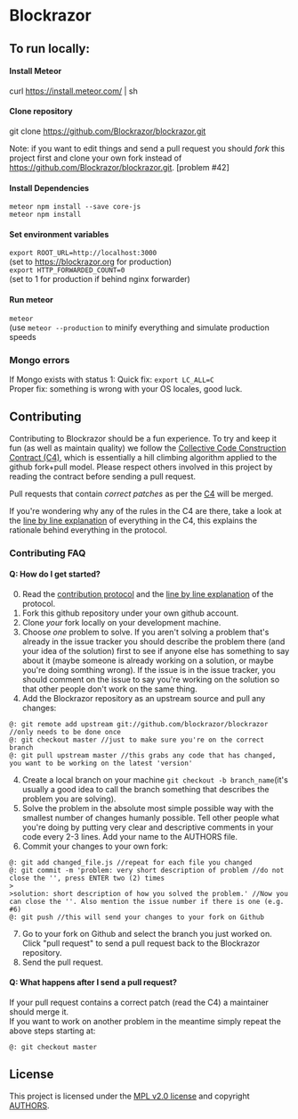 # Blockrazor

## To run locally:   
#### Install Meteor   
curl https://install.meteor.com/ | sh   

#### Clone repository    
git clone https://github.com/Blockrazor/blockrazor.git

Note: if you want to edit things and send a pull request you should _fork_ this project first and clone your own fork instead of https://github.com/Blockrazor/blockrazor.git. [problem #42]

#### Install Dependencies
`meteor npm install --save core-js`   
`meteor npm install`   

#### Set environment variables
`export ROOT_URL=http://localhost:3000`    
(set to https://blockrazor.org for production)    
`export HTTP_FORWARDED_COUNT=0`    
(set to 1 for production if behind nginx forwarder)

#### Run meteor
`meteor`   
(use `meteor --production` to minify everything and simulate production speeds    

### Mongo errors   
If Mongo exists with status 1:
Quick fix: `export LC_ALL=C`   
Proper fix: something is wrong with your OS locales, good luck.


## Contributing
Contributing to Blockrazor should be a fun experience. To try and keep it fun (as well as maintain quality) we follow the [Collective Code Construction Contract (C4)](/CONTRIBUTING.MD), which is essentially a hill climbing algorithm applied to the github fork+pull model. Please respect others involved in this project by reading the contract before sending a pull request.

Pull requests that contain *correct patches* as per the [C4](/CONTRIBUTING.MD) will be merged.

If you're wondering why any of the rules in the C4 are there, take a look at the [line by line explanation](/DESCRIPTIVE_C4.MD) of everything in the C4, this explains the rationale behind everything in the protocol.

### Contributing FAQ
#### Q: How do I get started?   
0. Read the [contribution protocol](/CONTRIBUTING.MD) and the [line by line explanation](/DESCRIPTIVE_C4.MD) of the protocol.
1. Fork this github repository under your own github account.    
2. Clone _your_ fork locally on your development machine.   
3. Choose _one_ problem to solve. If you aren't solving a problem that's already in the issue tracker you should describe the problem there (and your idea of the solution) first to see if anyone else has something to say about it (maybe someone is already working on a solution, or maybe you're doing somthing wrong). If the issue is in the issue tracker, you should comment on the issue to say you're working on the solution so that other people don't work on the same thing.
3. Add the Blockrazor repository as an upstream source and pull any changes:    
```
@: git remote add upstream git://github.com/blockrazor/blockrazor //only needs to be done once
@: git checkout master //just to make sure you're on the correct branch
@: git pull upstream master //this grabs any code that has changed, you want to be working on the latest 'version'
```
4. Create a local branch on your machine `git checkout -b branch_name`(it's usually a good idea to call the branch something that describes the problem you are solving).
5. Solve the problem in the absolute most simple possible way with the smallest number of changes humanly possible. Tell other people what you're doing by putting very clear and descriptive comments in your code every 2-3 lines. Add your name to the AUTHORS file.
6. Commit your changes to your own fork:    
```
@: git add changed_file.js //repeat for each file you changed
@: git commit -m 'problem: very short description of problem //do not close the '', press ENTER two (2) times
>
>solution: short description of how you solved the problem.' //Now you can close the ''. Also mention the issue number if there is one (e.g. #6)    
@: git push //this will send your changes to your fork on Github
```    
7. Go to your fork on Github and select the branch you just worked on. Click "pull request" to send a pull request back to the Blockrazor repository.
8. Send the pull request.    

#### Q: What happens after I send a pull request?    
If your pull request contains a correct patch (read the C4) a maintainer should merge it.    
If you want to work on another problem in the meantime simply repeat the above steps starting at:    
```
@: git checkout master 
```

## License
This project is licensed under the [MPL v2.0 license](LICENSE) and copyright [AUTHORS](AUTHORS).
